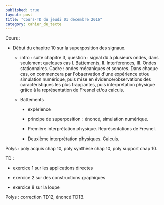 ```yaml
---
published: true
layout: post
title: "Cours-TD du jeudi 01 décembre 2016"
category: cahier_de_texte
---
```

Cours : 

- Début du chapitre 10 sur la superposition des signaux.

  - intro : suite chapitre 3, question : signal dû à plusieurs ondes, dans seulement quelques cas I. Battements, II. Interférences, III. Ondes stationnaires. Cadre : ondes mécaniques et sonores. Dans chaque cas, on commencera par l'observation d'une expérience et/ou simulation numérique, puis mise en évidence/observations des caractéristiques les plus frappantes, puis interprétation physique grâce à la représentation de Fresnel et/ou calculs.

  - Battements

     - expérience

     - principe de superposition : énoncé, simulation numérique.

     - Première interprétation physique. Représentations de Fresnel.

     - Deuxième interprétation physiques. Calculs.

Polys : poly acquis chap 10, poly synthèse chap 10, poly support chap 10.

TD : 

- exercice 1 sur les applications directes

- exercice 2 sur des constructions graphiques

- exercice 8 sur la loupe

Polys : correction TD12, énoncé TD13.






